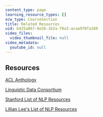 ```yaml
---
content_type: page
learning_resource_types: []
ocw_type: CourseSection
title: Related Resources
uid: b425a867-8e26-1b2a-f0a3-acaa9f0fa169
video_files:
  video_thumbnail_file: null
video_metadata:
  youtube_id: null
---
```


Resources
---------

[ACL Anthology](https://www.aclweb.org/anthology/)

[Linguistic Data Consortium](http://www.ldc.upenn.edu/)

[Stanford List of NLP Resources](http://www-nlp.stanford.edu/links/statnlp.html)

[Lillian Lee's List of NLP Resources](http://www.cs.cornell.edu/courses/cs674/2002SP/#resources)